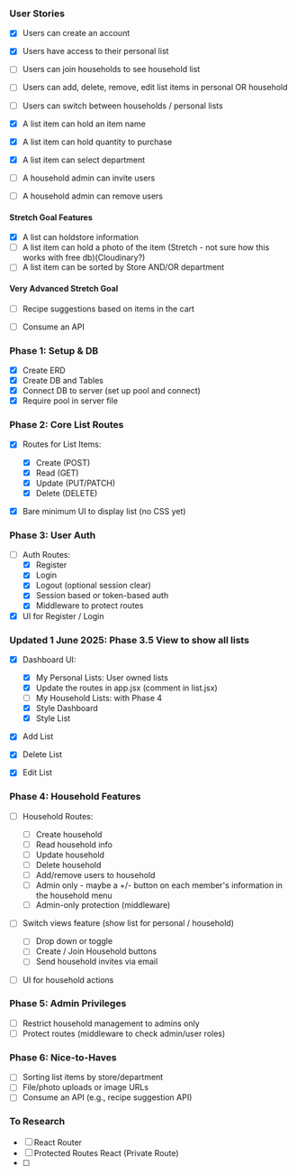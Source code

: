 ### User Stories

- [x] Users can create an account
- [x] Users have access to their personal list
- [ ] Users can join households to see household list
- [ ] Users can add, delete, remove, edit list items in personal OR household
- [ ] Users can switch between households / personal lists
- [x] A list item can hold an item name
- [x] A list item can hold quantity to purchase

- [x] A list item can select department
- [ ] A household admin can invite users
- [ ] A household admin can remove users

#### Stretch Goal Features

- [x] A list can holdstore information
- [ ] A list item can hold a photo of the item (Stretch - not sure how this works with free db)(Cloudinary?)
- [ ] A list item can be sorted by Store AND/OR department

#### Very Advanced Stretch Goal

-[ ] Recipe suggestions based on items in the cart

- [ ] Consume an API

### Phase 1: Setup & DB

- [x] Create ERD
- [x] Create DB and Tables
- [x] Connect DB to server (set up pool and connect)
- [x] Require pool in server file

### Phase 2: Core List Routes

- [x] Routes for List Items:

  - [x] Create (POST)
  - [x] Read (GET)
  - [x] Update (PUT/PATCH)
  - [x] Delete (DELETE)

- [x] Bare minimum UI to display list (no CSS yet)

### Phase 3: User Auth

- [ ] Auth Routes:
  - [x] Register
  - [x] Login
  - [x] Logout (optional session clear)
  - [x] Session based or token-based auth
  - [x] Middleware to protect routes
- [x] UI for Register / Login

### Updated 1 June 2025: Phase 3.5 View to show all lists

- [x] Dashboard UI:

  - [x] My Personal Lists: User owned lists
  - [x] Update the routes in app.jsx (comment in list.jsx)
  - [ ] My Household Lists: with Phase 4
  - [x] Style Dashboard
  - [x] Style List

- [x] Add List
- [x] Delete List
- [x] Edit List

### Phase 4: Household Features

- [ ] Household Routes:

  - [ ] Create household
  - [ ] Read household info
  - [ ] Update household
  - [ ] Delete household
  - [ ] Add/remove users to household
  - [ ] Admin only - maybe a +/- button on each member's information in the household menu
  - [ ] Admin-only protection (middleware)

- [ ] Switch views feature (show list for personal / household)

  - [ ] Drop down or toggle
  - [ ] Create / Join Household buttons
  - [ ] Send household invites via email

- [ ] UI for household actions

### Phase 5: Admin Privileges

- [ ] Restrict household management to admins only
- [ ] Protect routes (middleware to check admin/user roles)

### Phase 6: Nice-to-Haves

- [ ] Sorting list items by store/department
- [ ] File/photo uploads or image URLs
- [ ] Consume an API (e.g., recipe suggestion API)

### To Research

- [ ] React Router
- [ ] Protected Routes React (Private Route)
- [ ]
